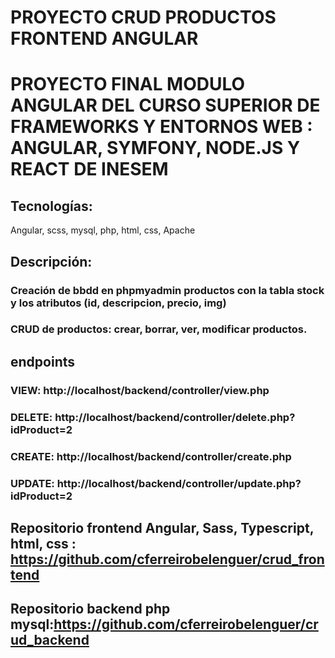 # PROYECTO CRUD PRODUCTOS FRONTEND ANGULAR
# PROYECTO FINAL MODULO ANGULAR DEL CURSO SUPERIOR DE FRAMEWORKS Y ENTORNOS WEB : ANGULAR, SYMFONY, NODE.JS Y REACT DE INESEM

## Tecnologías:
Angular, scss, mysql, php, html, css, Apache

## Descripción:
### Creación de bbdd en phpmyadmin productos con la tabla stock y los atributos (id, descripcion, precio, img)
### CRUD de productos: crear, borrar, ver, modificar productos.

## endpoints
### VIEW: http://localhost/backend/controller/view.php
### DELETE: http://localhost/backend/controller/delete.php?idProduct=2
### CREATE: http://localhost/backend/controller/create.php
### UPDATE: http://localhost/backend/controller/update.php?idProduct=2

## Repositorio frontend Angular, Sass, Typescript, html, css : https://github.com/cferreirobelenguer/crud_frontend
## Repositorio backend php mysql:https://github.com/cferreirobelenguer/crud_backend
